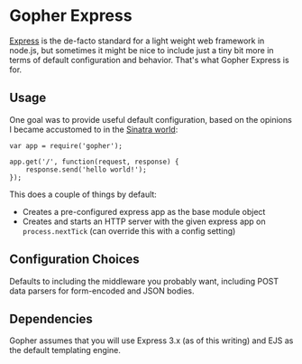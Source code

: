 # Gopher Express

[Express](http://expressjs.com) is the de-facto standard for a light weight web framework in node.js, but sometimes it might be nice to include just a tiny bit more in terms of default configuration and behavior. That's what Gopher Express is for.

## Usage

One goal was to provide useful default configuration, based on the opinions I became accustomed to in the [Sinatra world](http://www.sinatrarb.com/):

    var app = require('gopher');

    app.get('/', function(request, response) {
        response.send('hello world!');
    });

This does a couple of things by default:

* Creates a pre-configured express app as the base module object
* Creates and starts an HTTP server with the given express app on `process.nextTick` (can override this with a config setting)

## Configuration Choices

Defaults to including the middleware you probably want, including POST data parsers for form-encoded and JSON bodies.

## Dependencies

Gopher assumes that you will use Express 3.x (as of this writing) and EJS as the default templating engine.